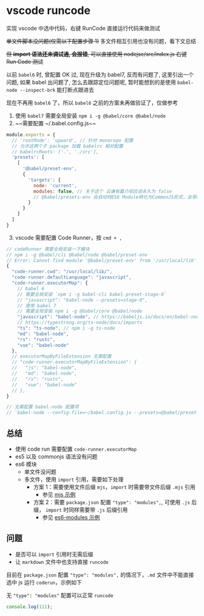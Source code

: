 # vscode runcode

实现 vscode 中选中代码，右键 RunCode 直接运行代码来做测试

~~单文件脚本没问题(仅需以下配置步骤 1)~~ 多文件相互引用也没有问题，看下文总结

~~但 **import 语法还未调试通, 会报错**, 可以直接使用 nodejse/src/index.js 右键 Run Code 测试~~

以前 `babel6` 时, 曾配置 OK 过, 现在升级为 babel7, 反而有问题了, 这里引出一个问题, 如果 babel 出问题了, 怎么去跟踪定位问题呢, 暂时能想到的是使用 `babel-node --inspect-brk` 能打断点跟进去

现在不再用 `babel6` 了，所以 `babel6` 之前的方案未再做验证了，仅做参考

1. 使用 `babel7` 需要全局安装 `npm i -g @babel/core @babel/node`
2. ~~需要配置 ~/.babel.config.js~~

```js
module.exports = {
  // 'rootMode': 'upward', // 针对 monorepo 配置
  // 允许这两个子 package 加载 babelrc 相对配置
  // babelrcRoots: ['.', './src'],
  'presets': [
    [
      '@babel/preset-env',
      {
        'targets': {
          node: 'current',
          modules: false, // 关于这个 云谦有篇介绍应该永久为 false
          // @babel/presets-env 会自动将ES6 Module转化为CommonJS形式，会导致Webpack中的tree-shaking特性失效，而将modules配置为false后会禁用模块化语句的转化，将Module的语法交给Webpack本身去处理，来避免这一问题的发生。
        }
      }
    ]
  ]
}
```

3. vscode 需要配置 Code Runner，按 `cmd + ,`

```js
// codeRunner 需要全局安装一下模块
// npm i -g @babel/cli @babel/node @babel/preset-env
// Error: Cannot find module '@babel/preset-env' from '/usr/local/lib' 报此错误需要改为当前项目为根目录再执行右键Run Code 或配置 `"code-runner.cwd": "/usr/local/lib/",`
{
  "code-runner.cwd": "/usr/local/lib/",
  "code-runner.defaultLanguage": "javascript",
  "code-runner.executorMap": {
    // babel 6
    // 需要全局安装 `npm i -g babel-cli babel-preset-stage-0`
    // "javascript": "babel-node --presets=stage-0",
    // 使用 babel 7
    // 需要全局安装 npm i -g @babel/core @babel/node
    "javascript": "babel-node", // https://babeljs.io/docs/en/babel-node
    // https://typestrong.org/ts-node/docs/imports
    "ts": "ts-node", // npm i -g ts-node
    "md": "babel-node",
    "rs": "rustc",
    "vue": "babel-node"
  },
  // executorMapByFileExtension 无需配置
  // "code-runner.executorMapByFileExtension": {
  //   "js": "babel-node",
  //   "md": "babel-node",
  //   "rs": "rustc",
  //   "vue": "babel-node"
  // },
}

// 无需配置 babel-node 配置项
// `babel-node --config-file=~/babel.config.js --presets=@babel/preset-env`
```

## 总结

- 使用 code run 需要配置 `code-runner.executorMap`
- es5 以及 commonjs 语法没有问题
- es6 模块
  - 单文件没问题
  - 多文件，使用 `import` 引用，需要如下处理
    - 方案 1：需要使用文件后缀 `mjs`，`import` 时需要带文件后缀 `.mjs` 引用
      - 参见 [mjs 示例](./mjs/index.mjs)
    - 方案 2：需要 `package.json` 配置 `"type": "modules",`, 可使用 `.js` 后缀， `import` 时同样需要带 `.js` 后缀引用
      - 参见 [es6-modules 示例](./es6-modules/index.js)

## 问题

- 是否可以 `import` 引用时无需后缀
- 让 `markdown` 文件中也支持直接 `runcode`

目前在 `package.json` 配置 `"type": "modules",` 的情况下，`.md` 文件中不能直接选中 js 运行 `coderun`，示例如下

无 `"type": "modules"` 配置可以正常 `runcode`

```js
console.log(111);
```
